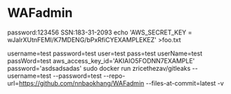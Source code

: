 # WAFadmin
password:123456
SSN:183-31-2093
echo 'AWS_SECRET_KEY = wJalrXUtnFEMI/K7MDENG/bPxRfiCYEXAMPLEKEZ' >foo.txt

username=test
password=test
user=test
pass=test
userName=test
passWord=test
aws_access_key_id='AKIAIO5FODNN7EXAMPLE'
password='asdsadsadas'
sudo docker run zricethezav/gitleaks  --username=test --password=test --repo-url=https://github.com/nnbaokhang/WAFadmin --files-at-commit=latest -v
